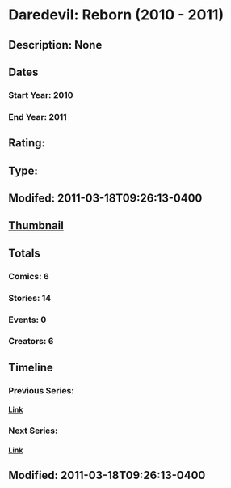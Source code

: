 # Daredevil: Reborn (2010 - 2011)
## Description: None
## Dates
### Start Year: 2010
### End Year: 2011
## Rating: 
## Type: 
## Modifed: 2011-03-18T09:26:13-0400
## [Thumbnail](http://i.annihil.us/u/prod/marvel/i/mg/4/90/4cb77c8496568.jpg)
## Totals
### Comics: 6
### Stories: 14
### Events: 0
### Creators: 6
## Timeline
### Previous Series: 
#### [Link]()
### Next Series: 
#### [Link]()
## Modified: 2011-03-18T09:26:13-0400